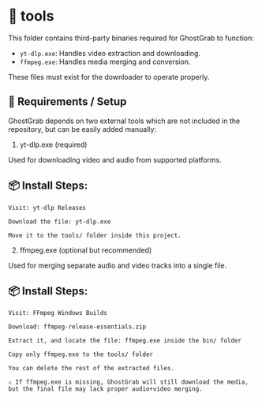 # 📁 tools

This folder contains third-party binaries required for GhostGrab to function:

- `yt-dlp.exe`: Handles video extraction and downloading.
- `ffmpeg.exe`: Handles media merging and conversion.

These files must exist for the downloader to operate properly.

## 🔧 Requirements / Setup

GhostGrab depends on two external tools which are not included in the repository, but can be easily added manually:
1. yt-dlp.exe (required)

Used for downloading video and audio from supported platforms.

## 📦 Install Steps:

    Visit: yt-dlp Releases

    Download the file: yt-dlp.exe

    Move it to the tools/ folder inside this project.

2. ffmpeg.exe (optional but recommended)

Used for merging separate audio and video tracks into a single file.

## 📦 Install Steps:

    Visit: FFmpeg Windows Builds

    Download: ffmpeg-release-essentials.zip

    Extract it, and locate the file: ffmpeg.exe inside the bin/ folder

    Copy only ffmpeg.exe to the tools/ folder

    You can delete the rest of the extracted files.

    ⚠️ If ffmpeg.exe is missing, GhostGrab will still download the media, but the final file may lack proper audio+video merging.

